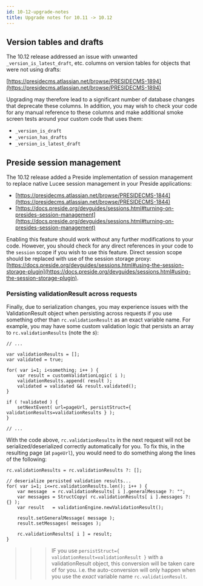 ```yaml
---
id: 10-12-upgrade-notes
title: Upgrade notes for 10.11 -> 10.12
---
```


## Version tables and drafts

The 10.12 release addressed an issue with unwanted `_version_is_latest_draft`, etc. columns on version tables for objects that were not using drafts:

[https://presidecms.atlassian.net/browse/PRESIDECMS-1894](https://presidecms.atlassian.net/browse/PRESIDECMS-1894)

Upgrading may therefore lead to a significant number of database changes that deprecate these columns. In addition, you may wish to check your code for any manual reference to these columns and make additional smoke screen tests around your custom code that uses them:

* `_version_is_draft`
* `_version_has_drafts`
* `_version_is_latest_draft`

## Preside session management

The 10.12 release added a Preside implementation of session management to replace native Lucee session management in your Preside applications:

* [https://presidecms.atlassian.net/browse/PRESIDECMS-1844](https://presidecms.atlassian.net/browse/PRESIDECMS-1844)
* [https://docs.preside.org/devguides/sessions.html#turning-on-presides-session-management](https://docs.preside.org/devguides/sessions.html#turning-on-presides-session-management)

Enabling this feature should work without any further modifications to your code. However, you should check for any direct references in your code to the `session` scope if you wish to use this feature. Direct session scope should be replaced with use of the session storage proxy: [https://docs.preside.org/devguides/sessions.html#using-the-session-storage-plugin](https://docs.preside.org/devguides/sessions.html#using-the-session-storage-plugin).

### Persisting validationResult across requests

Finally, due to serialization changes, you may experience issues with the ValidationResult object when persisting across requests if you use something other than `rc.validationResult` as an exact variable name. For example, you may have some custom validation logic that persists an array to `rc.validationResults` (note the _s_):

```luceescript
// ...

var validationResults = [];
var validated = true;

for( var i=1; i<something; i++ ) {
	var result = customValidationLogic( i );
	validationResults.append( result );
	validated = validated && result.validated();
}

if ( !validated ) {
	setNextEvent( url=pageUrl, persistStruct={ validationResults=validationResults } );
}

// ...
```

With the code above, `rc.validationResults` in the next request will not be serialized/deserialized correctly automatically for you. To fix this, in the resulting page (at `pageUrl`), you would need to do something along the lines of the following:

```luceescript
rc.validationResults = rc.validationResults ?: [];

// deserialize persisted validation results...
for( var i=1; i<=rc.validationResults.len(); i++ ) {
	var message  = rc.validationResults[ i ].generalMessage ?: "";
	var messages = StructCopy( rc.validationResults[ i ].messages ?: {} );
	var result   = validationEngine.newValidationResult();

	result.setGeneralMessage( message );
	result.setMessages( messages );

	rc.validationResults[ i ] = result;
}
```

>>> IF you use `persistStruct={ validationResult=validationResult }` with a validationResult object, this conversion will be taken care of for you. i.e. the auto-conversion will only happen when you use the _exact_ variable name `rc.validationResult`.
